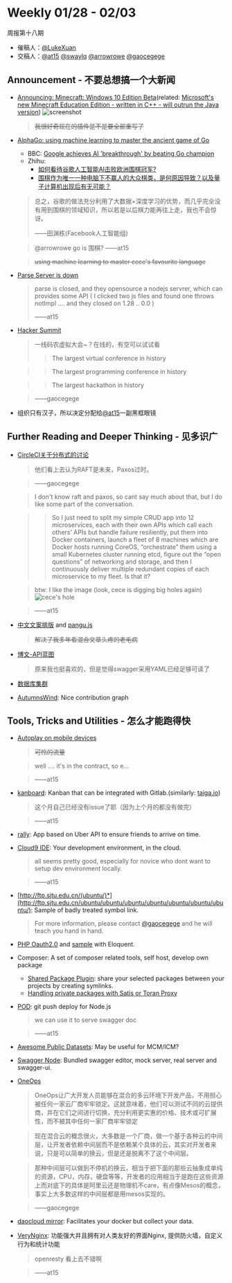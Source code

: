 # Weekly 01/28 - 02/03
周报第十八期
- 催稿人：[@LukeXuan](https://github.com/LukeXuan)
- 交稿人：[@at15](https://github.com/at15) [@swaylq](https://github.com/swaylq) [@arrowrowe](https://github.com/arrowrowe) [@gaocegege](https://github.com/gaocegege)

## Announcement - 不要总想搞一个大新闻
- [Announcing: Minecraft: Windows 10 Edition Beta](https://mojang.com/2015/07/announcing-minecraft-windows-10-edition-beta/)(related: [Microsoft's new Minecraft Education Edition - written in C++ - will outrun the Java version](http://www.zdnet.com/article/minecrafts-new-education-edition-written-in-c-will-outrun-the-java-version/))
    ![screenshot](https://camo.githubusercontent.com/870896596cb9d959fd25f769f633acb71b797792/68747470733a2f2f6d656469612e6d6f6a616e672e636f6d2f613062623266323733393562383261623665353332616261333463343036396566323866323534652f4d696e6563726166745f57696e31305f426574615f2d31302e706e67)

    > ~~我很好奇现在的插件是不是要全部重写了~~
- [AlphaGo: using machine learning to master the ancient game of Go](https://googleblog.blogspot.com/2016/01/alphago-machine-learning-game-go.html)
    - BBC: [Google achieves AI 'breakthrough' by beating Go champion](http://www.bbc.com/news/technology-35420579)
    - Zhihu:
        - [如何看待谷歌人工智能AI击败欧洲围棋冠军?](https://www.zhihu.com/question/39905662)
        - [围棋作为唯一一种电脑下不赢人的大众棋类，是何原因导致？以及量子计算机出现后有无可能？](https://www.zhihu.com/question/27169866)
    > 总之，谷歌的做法充分利用了大数据+深度学习的优势，而几乎完全没有用到围棋的领域知识，所以若是以后棋力能再往上走，我也不会惊讶。
    >
    > ——田渊栋(Facebook人工智能组)

    > @arrowrowe go is 围棋? ——at15

    > ~~using machine learning to master cece's favourite language~~

- [Parse Server is down](https://github.com/ParsePlatform/parse-server)
    > parse is closed, and they opensource a nodejs servrer, which can provides some API ( I clicked two js files and found one throws notImpl .... and they closed on 1.28 .. 0.0 )
    >
    > ——at15

- [Hacker Summit](https://hacksummit.org/)
    > 一线码农虚拟大会~？在线的，有空可以试试看
    > > The largest virtual conference in history

    > > The largest programming conference in history

    > > The largest hackathon in history

    > ——gaocegege

- 组织只有汉子，所以决定分配给[@at15](https://github.com/at15)一副黑框眼镜


## Further Reading and Deeper Thinking - 见多识广

- [CircleCI关于分布式的讨论](http://blog.circleci.com/its-the-future/)
    > 他们看上去认为RAFT是未来，Paxos过时。

    > ——gaocegege

    > I don't know raft and paxos, so cant say much about that, but I do like some part of the conversation.

    > > So I just need to split my simple CRUD app into 12 microservices, each with their own APIs which call each others’ APIs but handle failure resiliently, put them into Docker containers, launch a fleet of 8 machines which are Docker hosts running CoreOS, “orchestrate” them using a small Kubernetes cluster running etcd, figure out the “open questions” of networking and storage, and then I continuously deliver multiple redundant copies of each microservice to my fleet. Is that it?

    > btw: I like the image (look, cece is digging big holes again)
    > ![cece's hole](https://camo.githubusercontent.com/c7ecf485203bcba287fe702237d53bcb39a5cbf2/687474703a2f2f626c6f672e636972636c6563692e636f6d2f77702d636f6e74656e742f75706c6f6164732f323031352f30362f7261626269745f686f6c652e6a7067)

    > ——at15

- [中文文案排版](https://github.com/sparanoid/chinese-copywriting-guidelines) and [pangu.js](https://github.com/vinta/pangu.js)
    > ~~解决了我多年看混合文章头疼的老毛病~~

- [博文-API蓝图](http://www.dozer.cc/2016/01/api-blueprint.html)
    > 原来我也挺喜欢的，但是觉得swagger采用YAML已经足够可读了

- [数据库集群](http://blog.jobbole.com/97806/)

- [AutumnsWind](https://github.com/AutumnsWind): Nice contribution graph

## Tools, Tricks and Utilities - 怎么才能跑得快

- [Autoplay on mobile devices](http://www.cnblogs.com/givebest/p/4474403.html)
    > ~~可怜的流量~~

    > well .... it's in the contract, so e...

    > ——at15
- [kanboard](https://github.com/fguillot/kanboard): Kanban that can be integrated with Gitlab.(similarly: [taiga.io](http://taiga.io/))
    > 这个月自己已经没有issue了耶（因为上个月的都没有做完）

    > ——at15

- [rally](http://uberhackathon.devpost.com/submissions/37490-rally): App based on Uber API to ensure friends to arrive on time.

- [Cloud9 IDE](https://github.com/c9/core/): Your development environment, in the cloud.
    > all seems pretty good, especially for novice who dont want to setup dev environment locally.

    > ——at15

- [http://ftp.sjtu.edu.cn/(ubuntu/)*](http://ftp.sjtu.edu.cn/ubuntu/ubuntu/ubuntu/ubuntu/ubuntu/ubuntu/ubuntu/): Sample of badly treated symbol link.
    > For more information, please contact [@gaocegege](https://github.com/gaocegege) and he will teach you hand in hand.

- [PHP Oauth2.0](https://github.com/thephpleague/oauth2-server) and [sample](https://github.com/thephpleague/oauth2-server/blob/master/examples/relational/config/init.php) with Eloquent.

- Composer: A set of composer related tools, self host, develop own package
    - [Shared Package Plugin](https://github.com/Letudiant/composer-shared-package-plugin): share your selected packages between your projects by creating symlinks.
    - [Handling private packages with Satis or Toran Proxy](https://getcomposer.org/doc/articles/handling-private-packages-with-satis.md#satis)

- [POD](https://github.com/yyx990803/pod): git push deploy for Node.js
    > we can use it to serve swagger doc

    > ——at15

- [Awesome Public Datasets](https://github.com/caesar0301/awesome-public-datasets): May be useful for MCM/ICM?

- [Swagger Node](https://github.com/swagger-api/swagger-node): Bundled swagger editor, mock server, real server and swagger-ui.

- [OneOps](https://github.com/oneops)
    > OneOps让广大开发人员能够在混合的多云环境下开发产品，不用担心被任何一家云厂商牢牢锁定。这就意味着，他们可以测试不同的云提供商，并在它们之间进行切换，充分利用更实惠的价格、技术或可扩展性，而不被其中任何一家厂商牢牢锁定

    > 现在混合云的概念很火，大多数是一个厂商，做一个基于各种云的中间层，让开发者依赖中间层而不是依赖某个具体的云，其实对开发者来说，只是可以简单的换云，但是还是脱离不了这个中间层。

    > 那种中间层可以做到不停机的换云，相当于把下面的那些云抽象成单纯的资源，CPU，内存，硬盘等等，开发者的应用相当于是跑在这些资源上而对底下的具体是阿里云还是物理机不care，有点像Mesos的概念，事实上大多数这样的中间层都是用mesos实现的。

    > ——gaocegege

- [daocloud mirror](https://dashboard.daocloud.io/mirror): Facilitates your docker but collect your data.

- [VeryNginx](https://github.com/alexazhou/VeryNginx): 功能强大并且拥有对人类友好的界面Nginx, 提供防火墙，自定义行为和统计功能
    > openresty 看上去不错啊

    > ——at15
